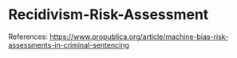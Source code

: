 # Recidivism-Risk-Assessment


References:
https://www.propublica.org/article/machine-bias-risk-assessments-in-criminal-sentencing
